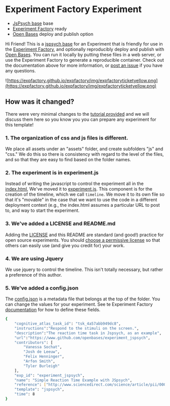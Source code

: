 # Experiment Factory Experiment

 - [JsPsych base](https://jspsych.org) base
 - [Experiment Factory](https://expfactory.github.io) ready
 - [Open Bases](https://openbases.github.io) deploy and publish option

Hi Friend! This is a [jspsych base](https://jspsych.org) for an Experiment that is friendly for use in the [Experiment Factory](https://expfactory.github.io/expfactory), and optionally reproducibly deploy and publish with [Open Bases](https://openbases.github.io). You can run it locally by putting these files in a web server, or use the Experiment Factory to generate a reproducible container. Check out the documentation above for more information, or [post an issue](https://www.github.com/expfactory/expfactory/issues) if you have any questions.

![https://expfactory.github.io/expfactory/img/expfactoryticketyellow.png](https://expfactory.github.io/expfactory/img/expfactoryticketyellow.png)

## How was it changed?

There were very minimal changes to the [tutorial provided]() and we will discuss
them here so you know you you can prepare any experiment for this template!

### 1. The organization of css and js files is different.

We place all assets under an "assets" folder, and create subfolders "js" and "css."
We do this so there is consistency with regard to the level of the files, and so
that they are easy to find based on the folder names. 

### 2. The experiment is in experiment.js

Instead of writing the javascript to control the experiment all in the [index.html](index.html), We've moved it to [experiment.js](experiment.js). This component is for the creation of the timeline, which we call `timeline`. We move it to its own file
so that it's "movable" in the case that we want to use the code in a different
deployment context (e.g., the index.html assumes a particular URL to post to, and way
to start the experiment.


### 3. We've added a LICENSE and README.md

Adding the [LICENSE](LICENSE) and this README are standard (and good!) practice for
open source experiments. You should 
[choose a permissive license](https://choosealicense.com/) so that
others can easily use (and give you credit for) your work.

### 4. We are using Jquery

We use jquery to control the timeline. This isn't totally necessary, but rather
a preference of this author.

### 5. We've added a config.json

The [config.json](config.json) is a metadata file that belongs at the top
of the folder. You can change the values for your experiment. See te Experiment
Factory [documentation](https://expfactory.github.io/contribute) for how to define these fields.

```bash
{
    "cognitive_atlas_task_id": "tsk_4a57abb949dc8",
    "instructions":"Respond to the stimuli on the screen.",
    "description":"The reaction time task in Jspsych, as an example",
    "url":"https://www.github.com/openbases/experiment_jspsych",
    "contributors": [
        "Vanessa Sochat",
        "Josh de Leeuw",
        "Felix Henninger",
        "Arfon Smith",
        "Tyler Burleigh"
    ],
    "exp_id": "experiment_jspsych",
    "name": "Simple Reaction Time Example with JSpsych",
    "reference": ["http://www.sciencedirect.com/science/article/pii/0001691869900651"],
    "template": "jspsych",
    "time": 8
}
```
